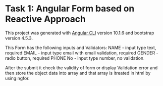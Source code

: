 # Task 1: Angular Form based on Reactive Approach

This project was generated with [Angular CLI](https://github.com/angular/angular-cli) version 10.1.6 and bootstrap version 4.5.3.

This Form has the following inputs and Validators: 
NAME - input type text, required
EMAIL - input type email with email validation, required
GENDER - radio button, required 
PHONE No - input type number, no validation.

After the submit it check the validity of form or display Validation error and then store the object data into array and that array is itreated in  html by using ngfor.